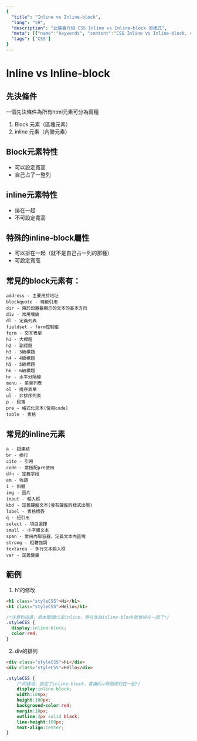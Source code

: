 ```yaml
---
{
  "title": "Inline vs Inline-block",
  "lang": "zH",
  "description": "此篇會介紹 CSS Inline vs Inline-block 的樣式",
  "meta": [{"name":"keywords", "content":"CSS Inline vs Inline-block, css, css3, css inline, css inline-block, css block"}],
  "tags": ['CSS']
}
---
```

# Inline vs Inline-block

## 先決條件
一個先決條件為所有html元素可分為兩種
1. Block 元素（區塊元素）
2. inline 元素（內聯元素）

## Block元素特性
* 可以設定寬高
* 自己占了一整列

## inline元素特性
* 排在一起
* 不可設定寬高

## 特殊的inline-block屬性
* 可以排在一起（就不是自己占一列的那種）
* 可設定寬高

## 常見的block元素有：
```
address - 主要用於地址
blockquote - 塊級引用
dir - 用於設置要顯示的文本的基本方向
div - 常用塊級
dl - 定義列表
fieldset - form控制組
form - 交互表單
h1 - 大標題
h2 - 副標題
h3 - 3級標題
h4 - 4級標題
h5 - 5級標題
h6 - 6級標題
hr - 水平分隔線
menu - 菜單列表
ol - 排序表單
ul - 非排序列表
p - 段落
pre - 格式化文本(使用code)
table - 表格
```

## 常見的inline元素
```
a - 超連結
br - 換行
cite - 引用
code - 常搭配pre使用
dfn - 定義字段
em - 強調
i - 斜體
img - 圖片
input - 輸入框
kbd - 定義鍵盤文本(會有鍵盤的樣式出現)
label - 表格標簽
q - 短引用
select - 項目選擇
small - 小字體文本
span - 常用內聯容器，定義文本內區塊
strong - 粗體強調
textarea - 多行文本輸入框
var - 定義變量
```

## 範例
1. h1的修改
```html
<h1 class="styleCSS">Hi</h1>
<h1 class="styleCSS">Hello</h1>
```
```css
/*注意到這邊，原本兩個h1是inline，現在改為inline-block就會排在一起了*/
.styleCSS {
  display:inline-block;
  color:red;
}
```
2. div的排列
```html
<div class="styleCSS">Hi</div>
<div class="styleCSS">Hello</div>
```
```css
.styleCSS {
    /*同樣地，設定了inline-block，會讓div兩個排列在一起*/
    display:inline-block;
    width:100px;
    height:100px;
    background-color:red;
    margin:10px;
    outline:2px solid black;
    line-height:100px;
    text-align:center;
}
```
